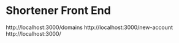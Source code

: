 # Shortener Front End
http://localhost:3000/domains
http://localhost:3000/new-account
http://localhost:3000/

